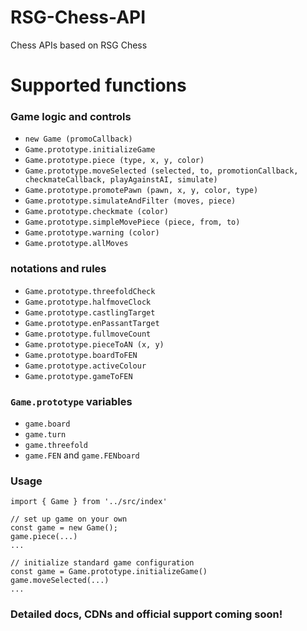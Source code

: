 # RSG-Chess-API
Chess APIs based on RSG Chess

# Supported functions

### Game logic and controls
- `new Game (promoCallback)`
- `Game.prototype.initializeGame`
- `Game.prototype.piece (type, x, y, color)`
- `Game.prototype.moveSelected (selected, to, promotionCallback, checkmateCallback, playAgainstAI, simulate)`
- `Game.prototype.promotePawn (pawn, x, y, color, type)`
- `Game.prototype.simulateAndFilter (moves, piece)`
- `Game.prototype.checkmate (color)`
- `Game.prototype.simpleMovePiece (piece, from, to)`
- `Game.prototype.warning (color)`
- `Game.prototype.allMoves`

### notations and rules
- `Game.prototype.threefoldCheck`
- `Game.prototype.halfmoveClock`
- `Game.prototype.castlingTarget`
- `Game.prototype.enPassantTarget`
- `Game.prototype.fullmoveCount`
- `Game.prototype.pieceToAN (x, y)`
- `Game.prototype.boardToFEN`
- `Game.prototype.activeColour`
- `Game.prototype.gameToFEN`

### `Game.prototype` variables
- `game.board`
- `game.turn`
- `game.threefold`
- `game.FEN` and `game.FENboard`

### Usage
```
import { Game } from '../src/index'

// set up game on your own
const game = new Game();
game.piece(...)
...

// initialize standard game configuration
const game = Game.prototype.initializeGame()
game.moveSelected(...)
...
```

### Detailed docs, CDNs and official support coming soon!
